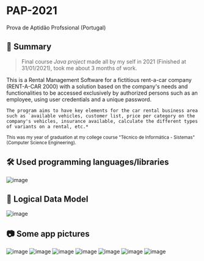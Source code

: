 # PAP-2021
Prova de Aptidão Profssional (Portugal)

## 🎯 Summary
> Final course *Java project* made all by my self in 2021 (Finished at 31/01/2021), took me about 3 months of work. 

This is a Rental Management Software for a fictitious rent-a-car company (RENT-A-CAR 2000) with a solution based on the company's needs and functionalities to be accessed exclusively by authorized persons such as an employee, using user credentials and a unique password.

```The program aims to have key elements for the car rental business area such as `available vehicles, customer list, price per category on the company's vehicles, insurance available, calculate the different types of variants on a rental, etc.*```

<sub>This was my year of graduation at my college course "Técnico de Informática - Sistemas" (Computer Science Engineering).</sub>

## 🛠 Used programming languages/libraries
![image](https://user-images.githubusercontent.com/58425672/209751711-7879020b-eb81-4718-9018-54485fa0b1e0.png)


## 💾 Logical Data Model
![image](https://user-images.githubusercontent.com/58425672/209752092-5e966218-0725-488d-aed0-b3d7e9cd8e67.png)


## 📷 Some app pictures
![image](https://user-images.githubusercontent.com/58425672/209750705-7420fbe1-f607-477a-ace2-e30abb6c9530.png)
![image](https://user-images.githubusercontent.com/58425672/209750814-06fc8bf1-0742-4b22-83f1-08666ed9dcd9.png)
![image](https://user-images.githubusercontent.com/58425672/209751166-68a1adee-5e18-4c77-9a77-51453a141ff3.png)
![image](https://user-images.githubusercontent.com/58425672/209751181-c6af48be-73b2-413e-a89f-9c6e009460aa.png)
![image](https://user-images.githubusercontent.com/58425672/209751198-30a52552-6b29-44a2-953a-4127208b0c64.png)
![image](https://user-images.githubusercontent.com/58425672/209751227-7f1ec3c4-57d5-497b-8d99-cb17cf79da09.png)
![image](https://user-images.githubusercontent.com/58425672/209751288-230a49e6-3b35-4299-8a2b-26e0df6a312a.png)

